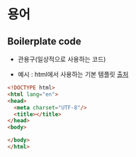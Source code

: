 # 용어

## Boilerplate code

* 관용구(일상적으로 사용하는 코드)

* 예시 : html에서 사용하는 기본 템플릿 [출처](https://en.wikipedia.org/wiki/Boilerplate_code#Method_boilerplate)

```html
<!DOCTYPE html>
<html lang="en">
<head>
  <meta charset="UTF-8"/>
  <title></title>
</head>
<body>

</body>
</html>
```
